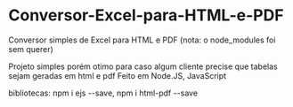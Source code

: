 # Conversor-Excel-para-HTML-e-PDF

Conversor simples de Excel para HTML e PDF 
(nota: o node_modules foi sem querer)


Projeto simples porém otimo para caso algum cliente precise que tabelas sejam geradas em html e pdf
Feito em Node.JS, JavaScript

bibliotecas: 
npm i ejs --save,
npm i html-pdf --save
